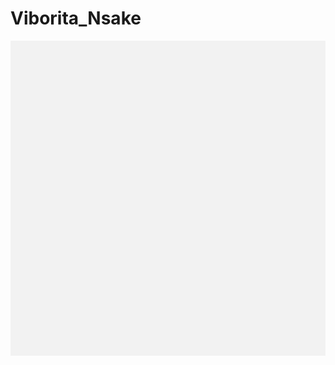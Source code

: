 # Viborita_Nsake
<html lang="es">
<head>
    <meta charset="UTF-8">
    <meta name="viewport" content="width=device-width, initial-scale=1.0">
    <title>Juego de la Viborita</title>
    <style>
        canvas {
            display: block;
            margin: auto;
            background-color: #f2f2f2;
        }
    </style>
</head>
<body>
    <canvas id="gameCanvas" width="400" height="400"></canvas>
    <script>
        const canvas = document.getElementById("gameCanvas");
        const ctx = canvas.getContext("2d");
        const box = 20;
        let snake = [];
        snake[0] = { x: 10 * box, y: 10 * box };
        let food = { x: Math.floor(Math.random() * 20) * box, y: Math.floor(Math.random() * 20) * box };
        let d;
        
        document.addEventListener("keydown", direction);
        
        function direction(event) {
            if (event.keyCode == 37 && d != "RIGHT") {
                d = "LEFT";
            } else if (event.keyCode == 38 && d != "DOWN") {
                d = "UP";
            } else if (event.keyCode == 39 && d != "LEFT") {
                d = "RIGHT";
            } else if (event.keyCode == 40 && d != "UP") {
                d = "DOWN";
            }
        }
        
        function collision(head, array) {
            for (let i = 0; i < array.length; i++) {
                if (head.x == array[i].x && head.y == array[i].y) {
                    return true;
                }
            }
            return false;
        }
        
        function draw() {
            ctx.clearRect(0, 0, canvas.width, canvas.height);
            for (let i = 0; i < snake.length; i++) {
                ctx.fillStyle = (i == 0) ? "green" : "white";
                ctx.fillRect(snake[i].x, snake[i].y, box, box);
                ctx.strokeStyle = "black";
                ctx.strokeRect(snake[i].x, snake[i].y, box, box);
            }
            ctx.fillStyle = "red";
            ctx.fillRect(food.x, food.y, box, box);
        
            let snakeX = snake[0].x;
            let snakeY = snake[0].y;
        
            if (d == "LEFT") snakeX -= box;
            if (d == "UP") snakeY -= box;
            if (d == "RIGHT") snakeX += box;
            if (d == "DOWN") snakeY += box;
        
            if (snakeX == food.x && snakeY == food.y) {
                food = { x: Math.floor(Math.random() * 20) * box, y: Math.floor(Math.random() * 20) * box };
            } else {
                snake.pop();
            }
        
            let newHead = { x: snakeX, y: snakeY };
        
            if (snakeX < 0 || snakeX >= canvas.width || snakeY < 0 || snakeY >= canvas.height || collision(newHead, snake)) {
                clearInterval(game);
            }
        
            snake.unshift(newHead);
        }
        
        let game = setInterval(draw, 100);
    </script>
</body>
</html>

